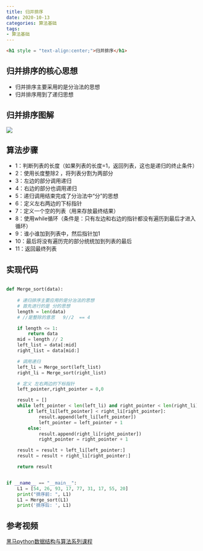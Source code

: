```yaml
---
title: 归并排序
date: 2020-10-13
categories: 算法基础
tags: 
- 算法基础
---
```


```html
<h1 style = "text-align:center;">归并排序</h1>
```

## 归并排序的核心思想
* 归并排序主要采用的是分治法的思想
* 归并排序用到了递归思想

## 归并排序图解
![](https://jiapeiyang.oss-cn-beijing.aliyuncs.com/img/20201010103750.png)

## 算法步骤
* 1：判断列表的长度（如果列表的长度=1，返回列表，这也是递归的终止条件）
* 2：使用长度整除2 ，将列表分割为两部分
* 3：左边的部分调用递归
* 4：右边的部分也调用递归
* 5：递归调用结束完成了分治法中“分”的思想
* 6：定义左右两边的下标指针
* 7：定义一个空的列表（用来存放最终结果）
* 8：使用while循环（条件是：只有左边和右边的指针都没有遍历到最后才进入循环）
* 9：谁小谁加到列表中，然后指针加1
* 10：最后将没有遍历完的部分统统加到列表的最后
* 11：返回最终列表

## 实现代码
```python

def Merge_sort(data):
    
    # 递归排序主要应用的是分治法的思想
    # 首先进行的是 分的思想
    length = len(data)
    # //是整除的意思   9//2  == 4

    if length <= 1:
        return data
    mid = length // 2   
    left_list = data[:mid]
    right_list = data[mid:]

    # 调用递归
    left_li = Merge_sort(left_list)
    right_li = Merge_sort(right_list)

    # 定义 左右两边的下标指针
    left_pointer,right_pointer = 0,0

    result = []
    while left_pointer < len(left_li) and right_pointer < len(right_li):
        if left_li[left_pointer] < right_li[right_pointer]:
            result.append(left_li[left_pointer])
            left_pointer = left_pointer + 1
        else:
            result.append(right_li[right_pointer])
            right_pointer = right_pointer + 1

    result = result + left_li[left_pointer:]
    result = result + right_li[right_pointer:]

    return result


if __name__ == "__main__":
    L1 = [54, 26, 93, 17, 77, 31, 17, 55, 20]
    print("排序前: ", L1)
    L1 = Merge_sort(L1)
    print('排序后: ', L1)
```

## 参考视频
[黑马python数据结构与算法系列课程](https://www.bilibili.com/video/BV1p441167Wc?p=46)